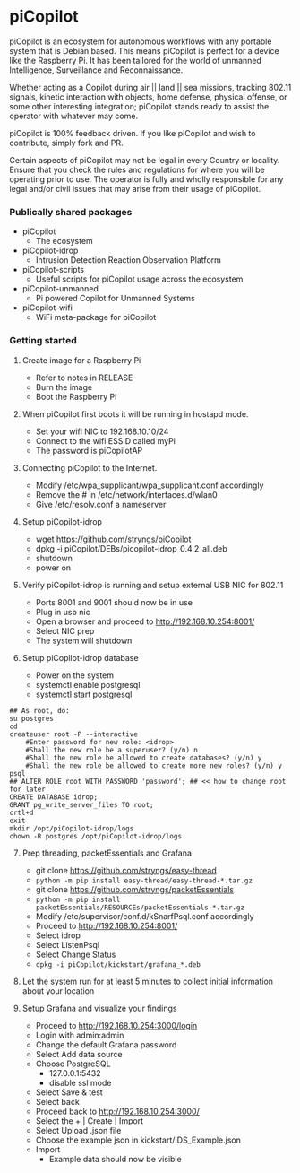 # piCopilot
piCopilot is an ecosystem for autonomous workflows with any portable system that is Debian based.  This means piCopilot is perfect for a device like the Raspberry Pi.  It has been tailored for the world of unmanned Intelligence, Surveillance and Reconnaissance.

Whether acting as a Copilot during air || land || sea missions, tracking 802.11 signals, kinetic interaction with objects, home defense, physical offense, or some other interesting integration; piCopilot stands ready to assist the operator with whatever may come.

piCopilot is 100% feedback driven.  If you like piCopilot and wish to contribute, simply fork and PR.

Certain aspects of piCopilot may not be legal in every Country or locality.  Ensure that you check the rules and regulations for where you will be operating prior to use.  The operator is fully and wholly responsible for any legal and/or civil issues that may arise from their usage of piCopilot.

### Publically shared packages
* piCopilot
  * The ecosystem
* piCopilot-idrop
  * Intrusion Detection Reaction Observation Platform
* piCopilot-scripts
  * Useful scripts for piCopilot usage across the ecosystem
* piCopilot-unmanned
  * Pi powered Copilot for Unmanned Systems
* piCopilot-wifi
  * WiFi meta-package for piCopilot

### Getting started
1. Create image for a Raspberry Pi
    - Refer to notes in RELEASE
    - Burn the image
    - Boot the Raspberry Pi

2. When piCopilot first boots it will be running in hostapd mode.
    - Set your wifi NIC to 192.168.10.10/24
    - Connect to the wifi ESSID called myPi
    - The password is piCopilotAP

3. Connecting piCopilot to the Internet.
    - Modify /etc/wpa_supplicant/wpa_supplicant.conf accordingly
    - Remove the # in /etc/network/interfaces.d/wlan0
    - Give /etc/resolv.conf a nameserver

4. Setup piCopilot-idrop
    - wget https://github.com/stryngs/piCopilot
    - dpkg -i piCopilot/DEBs/picopilot-idrop_0.4.2_all.deb
    - shutdown
    - power on

5. Verify piCopilot-idrop is running and setup external USB NIC for 802.11
    - Ports 8001 and 9001 should now be in use
    - Plug in usb nic
    - Open a browser and proceed to http://192.168.10.254:8001/
    - Select NIC prep
    - The system will shutdown

6. Setup piCopilot-idrop database
    - Power on the system
    - systemctl enable postgresql
    - systemctl start postgresql

```
## As root, do:
su postgres
cd
createuser root -P --interactive
    #Enter password for new role: <idrop>
    #Shall the new role be a superuser? (y/n) n
    #Shall the new role be allowed to create databases? (y/n) y
    #Shall the new role be allowed to create more new roles? (y/n) y
psql
## ALTER ROLE root WITH PASSWORD 'password'; ## << how to change root for later
CREATE DATABASE idrop;
GRANT pg_write_server_files TO root;
crtl+d
exit
mkdir /opt/piCopilot-idrop/logs
chown -R postgres /opt/piCopilot-idrop/logs
```

7. Prep threading, packetEssentials and Grafana
    - git clone https://github.com/stryngs/easy-thread
    - ```python -m pip install easy-thread/easy-thread-*.tar.gz```
    - git clone https://github.com/stryngs/packetEssentials
    - ```python -m pip install packetEssentials/RESOURCEs/packetEssentials-*.tar.gz```
    - Modify /etc/supervisor/conf.d/kSnarfPsql.conf accordingly
    - Proceed to http://192.168.10.254:8001/
    - Select idrop
    - Select ListenPsql
    - Select Change Status
    - ```dpkg -i piCopilot/kickstart/grafana_*.deb```

8. Let the system run for at least 5 minutes to collect initial information about your location

9. Setup Grafana and visualize your findings
    - Proceed to http://192.168.10.254:3000/login
    - Login with admin:admin
    - Change the default Grafana password
    - Select Add data source
    - Choose PostgreSQL
        - 127.0.0.1:5432
        - disable ssl mode
    - Select Save & test
    - Select back
    - Proceed back to http://192.168.10.254:3000/
    - Select the + | Create | Import
    - Select Upload .json file
    - Choose the example json in kickstart/IDS_Example.json
    - Import
        - Example data should now be visible
